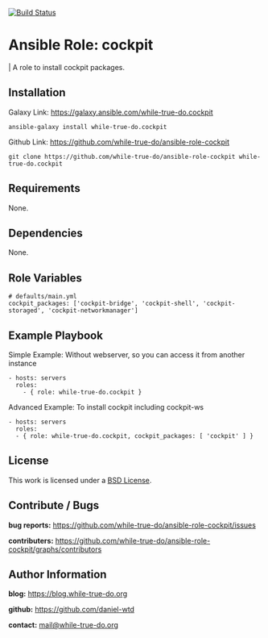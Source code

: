 [![Build Status](https://travis-ci.org/while-true-do/ansible-role-cockpit.svg?branch=master)](https://travis-ci.org/while-true-do/ansible-role-cockpit)

# Ansible Role: cockpit
| A role to install cockpit packages.

## Installation

Galaxy Link: <https://galaxy.ansible.com/while-true-do.cockpit>

```
ansible-galaxy install while-true-do.cockpit
```

Github Link: <https://github.com/while-true-do/ansible-role-cockpit>

```
git clone https://github.com/while-true-do/ansible-role-cockpit while-true-do.cockpit
```

## Requirements

None.

## Dependencies

None.

## Role Variables

```
# defaults/main.yml
cockpit_packages: ['cockpit-bridge', 'cockpit-shell', 'cockpit-storaged', 'cockpit-networkmanager']
```

## Example Playbook

Simple Example: Without webserver, so you can access it from another instance

```
- hosts: servers
  roles:
    - { role: while-true-do.cockpit }
```

Advanced Example: To install cockpit including cockpit-ws

```
- hosts: servers
  roles:
  - { role: while-true-do.cockpit, cockpit_packages: [ 'cockpit' ] }
```

## License

This work is licensed under a [BSD License](https://opensource.org/licenses/BSD-3-Clause).

## Contribute / Bugs

**bug reports:** <https://github.com/while-true-do/ansible-role-cockpit/issues>

**contributers:** <https://github.com/while-true-do/ansible-role-cockpit/graphs/contributors>

## Author Information

**blog:** <https://blog.while-true-do.org>

**github:** <https://github.com/daniel-wtd>

**contact:** [mail@while-true-do.org](mailto:mail@while-true-do.org)
